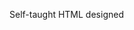 Self-taught HTML designed
              
 
 
 
      
 
 
                                                                                                                                                               
